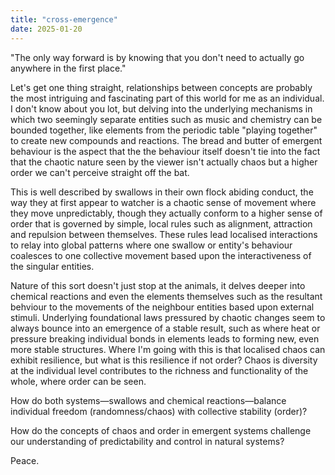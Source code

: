 ```yaml
---
title: "cross-emergence"
date: 2025-01-20
---
```

"The only way forward is by knowing that you don't need to actually go anywhere in the first place."

Let's get one thing straight, relationships between concepts are probably the most intriguing and 
fascinating part of this world for me as an individual. I don't know about you lot, but delving into
the underlying mechanisms in which two seemingly separate entities such as music and chemistry can 
be bounded together, like elements from the periodic table "playing together" to create new compounds
and reactions. The bread and butter of emergent behaviour is the aspect that the the behaviour itself
doesn't tie into the fact that the chaotic nature seen by the viewer isn't actually chaos but a 
higher order we can't perceive straight off the bat. 

This is well described by swallows in their own flock abiding conduct, the way they at first appear 
to watcher is a chaotic sense of movement where they move unpredictably, though they actually conform
to a higher sense of order that is governed by simple, local rules such as alignment, attraction and
repulsion between themselves. These rules lead localised interactions to relay into global patterns
where one swallow or entity's behaviour coalesces to one collective movement based upon the interactiveness
of the singular entities. 

Nature of this sort doesn't just stop at the animals, it delves deeper into chemical reactions and even
the elements themselves such as the resultant behviour to the movements of the neighbour entities based 
upon external stimuli. Underlying foundational laws pressured by chaotic changes seem to always bounce
into an emergence of a stable result, such as where heat or pressure breaking individual bonds in elements
leads to forming new, even more stable structures. Where I'm going with this is that localised chaos can
exhibit resilience, but what is this resilience if not order? Chaos is diversity at the individual level
contributes to the richness and functionality of the whole, where order can be seen.

How do both systems—swallows and chemical reactions—balance individual freedom (randomness/chaos) with 
collective stability (order)?

How do the concepts of chaos and order in emergent systems challenge our understanding of predictability 
and control in natural systems?

Peace.



